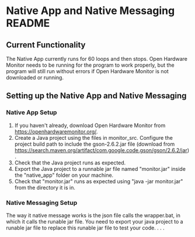 # Native App and Native Messaging README
## Current Functionality
The Native App currently runs for 60 loops and then stops. Open Hardware Monitor needs to be running for the program to work properly, but the program will still run without errors if Open Hardware Monitor is not downloaded or running.

## Setting up the Native App and Native Messaging
### Native App Setup
1. If you haven't already, download Open Hardware Monitor from https://openhardwaremonitor.org/.
3. Create a Java project using the files in monitor_src. Configure the project build path to include the gson-2.6.2.jar file (download from https://search.maven.org/artifact/com.google.code.gson/gson/2.6.2/jar).
5. Check that the Java project runs as expected.
6. Export the Java project to a runnable jar file named "monitor.jar" inside the "native_app" folder on your machine.
7. Check that "monitor.jar" runs as expected using "java -jar monitor.jar" from the directory it is in.

### Native Messaging Setup
The way it native message works is the json file calls the wrapper.bat, in which it calls the runable jar file. You need to export your java project to a runable jar file to replace this runable jar file to test your code.
.
.
.
